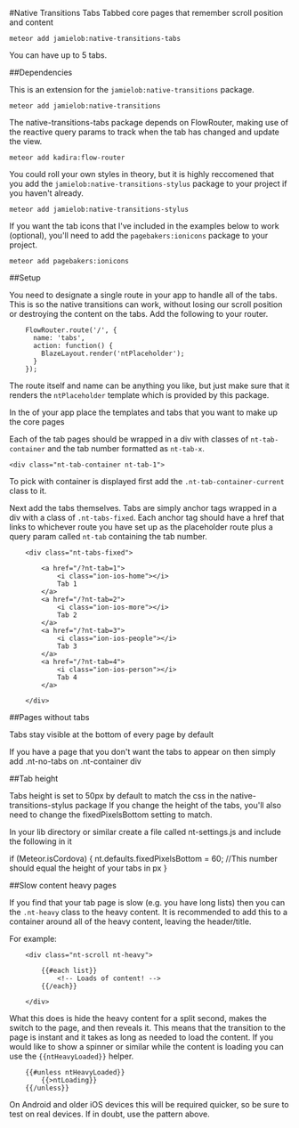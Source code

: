 #Native Transitions Tabs
Tabbed core pages that remember scroll position and content

```meteor add jamielob:native-transitions-tabs```

You can have up to 5 tabs.

##Dependencies

This is an extension for the `jamielob:native-transitions` package.

```meteor add jamielob:native-transitions```

The native-transitions-tabs package depends on FlowRouter, making use of the reactive query params to track when the tab has changed and update the view. 

```meteor add kadira:flow-router```

You could roll your own styles in theory, but it is highly reccomened that you add the `jamielob:native-transitions-stylus` package to your project if you haven't already.

```meteor add jamielob:native-transitions-stylus```

If you want the tab icons that I've included in the examples below to work (optional), you'll need to add the `pagebakers:ionicons` package to your project.

```meteor add pagebakers:ionicons```


##Setup

You need to designate a single route in your app to handle all of the tabs.  This is so the native transitions can work, without losing our scroll position or destroying the content on the tabs.   Add the following to your router.

```
	FlowRouter.route('/', {
      name: 'tabs',
      action: function() {
        BlazeLayout.render('ntPlaceholder');
      }
    });
```

The route itself and name can be anything you like, but just make sure that it renders the `ntPlaceholder` template which is provided by this package.

In the <body> of your app place the templates and tabs that you want to make up the core pages

Each of the tab pages should be wrapped in a div with classes of `nt-tab-container` and the tab number formatted as `nt-tab-x`.

```<div class="nt-tab-container nt-tab-1">```

To pick with container is displayed first add the `.nt-tab-container-current` class to it.

Next add the tabs themselves.  Tabs are simply anchor tags wrapped in a div with a class of `.nt-tabs-fixed`.  Each anchor tag should have a href that links to whichever route you have set up as the placeholder route plus a query param called `nt-tab` containing the tab number. 

```
	<div class="nt-tabs-fixed">
		
	    <a href="/?nt-tab=1">
			<i class="ion-ios-home"></i>
			Tab 1
		</a>
		<a href="/?nt-tab=2">
			<i class="ion-ios-more"></i>
			Tab 2
		</a>
		<a href="/?nt-tab=3">
			<i class="ion-ios-people"></i>
			Tab 3
		</a>
		<a href="/?nt-tab=4">
			<i class="ion-ios-person"></i>
			Tab 4
		</a>
	   
	</div>
```


##Pages without tabs

Tabs stay visible at the bottom of every page by default

If you have a page that you don't want the tabs to appear on then simply add
.nt-no-tabs on .nt-container div


##Tab height

Tabs height is set to 50px by default to match the css in the native-transitions-stylus package
If you change the height of the tabs, you'll also need to change the fixedPixelsBottom setting to match.

In your lib directory or similar create a file called nt-settings.js and include the following in it

if (Meteor.isCordova) {
	nt.defaults.fixedPixelsBottom = 60;  //This number should equal the height of your tabs in px
}

##Slow content heavy pages

If you find that your tab page is slow (e.g. you have long lists) then you can the `.nt-heavy` class to the heavy content.  It is recommended to add this to a container around all of the heavy content, leaving the header/title. 

For example:

```
	<div class="nt-scroll nt-heavy">

		{{#each list}}
			<!-- Loads of content! -->
		{{/each}}

	</div>

``` 

What this does is hide the heavy content for a split second, makes the switch to the page, and then reveals it.  This means that the transition to the page is instant and it takes as long as needed to load the content.   If you would like to show a spinner or similar while the content is loading you can use the `{{ntHeavyLoaded}}` helper.

```
	{{#unless ntHeavyLoaded}}
		{{>ntLoading}}
	{{/unless}}
```

On Android and older iOS devices this will be required quicker, so be sure to test on real devices.  If in doubt, use the pattern above.